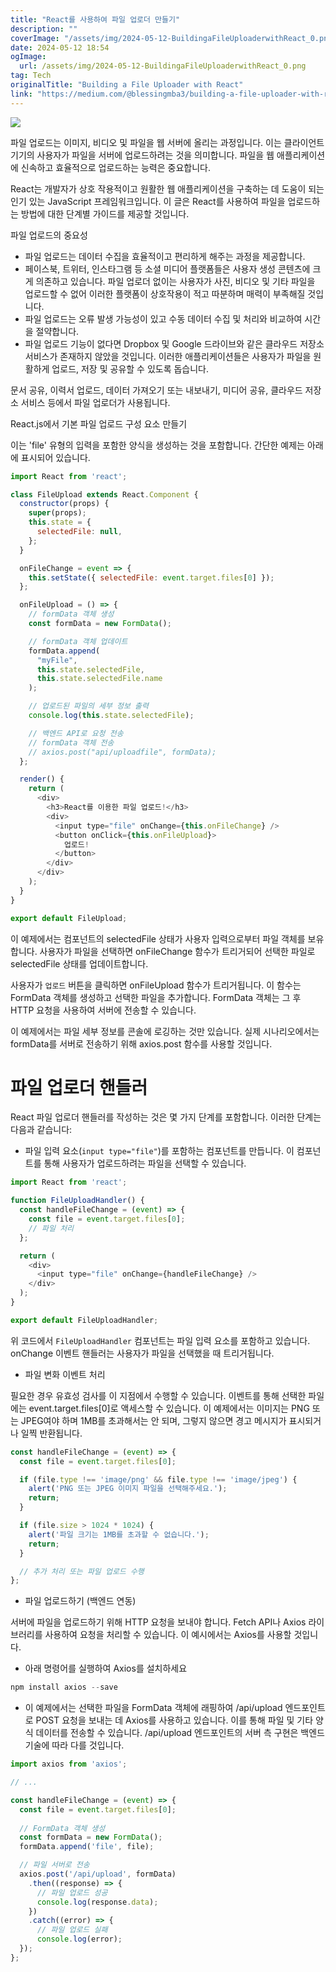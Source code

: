 ```yaml
---
title: "React를 사용하여 파일 업로더 만들기"
description: ""
coverImage: "/assets/img/2024-05-12-BuildingaFileUploaderwithReact_0.png"
date: 2024-05-12 18:54
ogImage: 
  url: /assets/img/2024-05-12-BuildingaFileUploaderwithReact_0.png
tag: Tech
originalTitle: "Building a File Uploader with React"
link: "https://medium.com/@blessingmba3/building-a-file-uploader-with-react-11dba6409480"
---
```



<img src="/assets/img/2024-05-12-BuildingaFileUploaderwithReact_0.png" />

파일 업로드는 이미지, 비디오 및 파일을 웹 서버에 올리는 과정입니다. 이는 클라이언트 기기의 사용자가 파일을 서버에 업로드하려는 것을 의미합니다. 파일을 웹 애플리케이션에 신속하고 효율적으로 업로드하는 능력은 중요합니다.

React는 개발자가 상호 작용적이고 원활한 웹 애플리케이션을 구축하는 데 도움이 되는 인기 있는 JavaScript 프레임워크입니다. 이 글은 React를 사용하여 파일을 업로드하는 방법에 대한 단계별 가이드를 제공할 것입니다.

파일 업로드의 중요성



- 파일 업로드는 데이터 수집을 효율적이고 편리하게 해주는 과정을 제공합니다.
- 페이스북, 트위터, 인스타그램 등 소셜 미디어 플랫폼들은 사용자 생성 콘텐츠에 크게 의존하고 있습니다. 파일 업로더 없이는 사용자가 사진, 비디오 및 기타 파일을 업로드할 수 없어 이러한 플랫폼이 상호작용이 적고 따분하며 매력이 부족해질 것입니다.
- 파일 업로드는 오류 발생 가능성이 있고 수동 데이터 수집 및 처리와 비교하여 시간을 절약합니다.
- 파일 업로드 기능이 없다면 Dropbox 및 Google 드라이브와 같은 클라우드 저장소 서비스가 존재하지 않았을 것입니다. 이러한 애플리케이션들은 사용자가 파일을 원활하게 업로드, 저장 및 공유할 수 있도록 돕습니다.

문서 공유, 이력서 업로드, 데이터 가져오기 또는 내보내기, 미디어 공유, 클라우드 저장소 서비스 등에서 파일 업로더가 사용됩니다.

React.js에서 기본 파일 업로드 구성 요소 만들기

이는 'file' 유형의 입력을 포함한 양식을 생성하는 것을 포함합니다. 간단한 예제는 아래에 표시되어 있습니다.



```js
import React from 'react';

class FileUpload extends React.Component {
  constructor(props) {
    super(props);
    this.state = {
      selectedFile: null,
    };
  }

  onFileChange = event => {
    this.setState({ selectedFile: event.target.files[0] });
  };

  onFileUpload = () => {
    // formData 객체 생성
    const formData = new FormData();

    // formData 객체 업데이트
    formData.append(
      "myFile",
      this.state.selectedFile,
      this.state.selectedFile.name
    );

    // 업로드된 파일의 세부 정보 출력
    console.log(this.state.selectedFile);

    // 백엔드 API로 요청 전송
    // formData 객체 전송
    // axios.post("api/uploadfile", formData);
  };

  render() {
    return (
      <div>
        <h3>React를 이용한 파일 업로드!</h3>
        <div>
          <input type="file" onChange={this.onFileChange} />
          <button onClick={this.onFileUpload}>
            업로드!
          </button>
        </div>
      </div>
    );
  }
}

export default FileUpload;
```

이 예제에서는 컴포넌트의 selectedFile 상태가 사용자 입력으로부터 파일 객체를 보유합니다. 사용자가 파일을 선택하면 onFileChange 함수가 트리거되어 선택한 파일로 selectedFile 상태를 업데이트합니다.

사용자가 `업로드` 버튼을 클릭하면 onFileUpload 함수가 트리거됩니다. 이 함수는 FormData 객체를 생성하고 선택한 파일을 추가합니다. FormData 객체는 그 후 HTTP 요청을 사용하여 서버에 전송할 수 있습니다.

이 예제에서는 파일 세부 정보를 콘솔에 로깅하는 것만 있습니다. 실제 시나리오에서는 formData를 서버로 전송하기 위해 axios.post 함수를 사용할 것입니다.



# 파일 업로더 핸들러

React 파일 업로더 핸들러를 작성하는 것은 몇 가지 단계를 포함합니다. 이러한 단계는 다음과 같습니다:

- 파일 입력 요소(`input type="file"`)를 포함하는 컴포넌트를 만듭니다. 이 컴포넌트를 통해 사용자가 업로드하려는 파일을 선택할 수 있습니다.

```js
import React from 'react';

function FileUploadHandler() {
  const handleFileChange = (event) => {
    const file = event.target.files[0];
    // 파일 처리
  };

  return (
    <div>
      <input type="file" onChange={handleFileChange} />
    </div>
  );
}

export default FileUploadHandler;
```



위 코드에서 `FileUploadHandler` 컴포넌트는 파일 입력 요소를 포함하고 있습니다. onChange 이벤트 핸들러는 사용자가 파일을 선택했을 때 트리거됩니다.

- 파일 변화 이벤트 처리

필요한 경우 유효성 검사를 이 지점에서 수행할 수 있습니다. 이벤트를 통해 선택한 파일에는 event.target.files[0]로 액세스할 수 있습니다. 이 예제에서는 이미지는 PNG 또는 JPEG여야 하며 1MB를 초과해서는 안 되며, 그렇지 않으면 경고 메시지가 표시되거나 일찍 반환됩니다.

```js
const handleFileChange = (event) => {
  const file = event.target.files[0];

  if (file.type !== 'image/png' && file.type !== 'image/jpeg') {
    alert('PNG 또는 JPEG 이미지 파일을 선택해주세요.');
    return;
  }

  if (file.size > 1024 * 1024) {
    alert('파일 크기는 1MB를 초과할 수 없습니다.');
    return;
  }

  // 추가 처리 또는 파일 업로드 수행
};
```



- 파일 업로드하기 (백엔드 연동)

서버에 파일을 업로드하기 위해 HTTP 요청을 보내야 합니다. Fetch API나 Axios 라이브러리를 사용하여 요청을 처리할 수 있습니다. 이 예시에서는 Axios를 사용할 것입니다.

- 아래 명령어를 실행하여 Axios를 설치하세요

```js
npm install axios --save
```



- 이 예제에서는 선택한 파일을 FormData 객체에 래핑하여 /api/upload 엔드포인트로 POST 요청을 보내는 데 Axios를 사용하고 있습니다. 이를 통해 파일 및 기타 양식 데이터를 전송할 수 있습니다. /api/upload 엔드포인트의 서버 측 구현은 백엔드 기술에 따라 다를 것입니다.

```js
import axios from 'axios';

// ...

const handleFileChange = (event) => {
  const file = event.target.files[0];
  
  // FormData 객체 생성
  const formData = new FormData();
  formData.append('file', file);

  // 파일 서버로 전송
  axios.post('/api/upload', formData)
    .then((response) => {
      // 파일 업로드 성공
      console.log(response.data);
    })
    .catch((error) => {
      // 파일 업로드 실패
      console.log(error);
  });
};
```